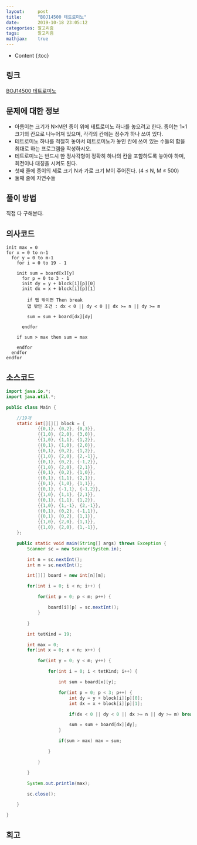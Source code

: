 ```yaml
---
layout:     post
title:      "BOJ14500 테트로미노"
date:       2019-10-18 23:05:12
categories: 알고리즘
tags:       알고리즘
mathjax:    true
---
```


* Content
{:toc}

## 링크

[BOJ14500 테트로미노](https://www.acmicpc.net/problem/14500)



## 문제에 대한 정보

- 아름이는 크기가 N×M인 종이 위에 테트로미노 하나를 놓으려고 한다. 종이는 1×1 크기의 칸으로 나누어져 있으며, 각각의 칸에는 정수가 하나 쓰여 있다.
- 테트로미노 하나를 적절히 놓아서 테트로미노가 놓인 칸에 쓰여 있는 수들의 합을 최대로 하는 프로그램을 작성하시오.
- 테트로미노는 반드시 한 정사각형이 정확히 하나의 칸을 포함하도록 놓아야 하며, 회전이나 대칭을 시켜도 된다.
- 첫째 줄에 종이의 세로 크기 N과 가로 크기 M이 주어진다. (4 ≤ N, M ≤ 500)
- 둘째 줄에 자연수들

## 풀이 방법

직접 다 구해본다.

## 의사코드

```
init max = 0
for x = 0 to n-1
  for y = 0 to m-1
    for i = 0 to 19 - 1

    init sum = board[x][y]
      for p = 0 to 3 - 1
      init dy = y + block[i][p][0]
      init dx = x + block[i][p][1]

        if 맵 밖이면 Then break
        맵 밖인 조건 : dx < 0 || dy < 0 || dx >= n || dy >= m

        sum = sum + board[dx][dy]

      endfor

    if sum > max then sum = max

    endfor
  endfor
endfor
```

## 소스코드

```java
import java.io.*;
import java.util.*;

public class Main {

	//19개
	static int[][][] block = {
		    {{0,1}, {0,2}, {0,3}},
		    {{1,0}, {2,0}, {3,0}},
		    {{1,0}, {1,1}, {1,2}},
		    {{0,1}, {1,0}, {2,0}},
		    {{0,1}, {0,2}, {1,2}},
		    {{1,0}, {2,0}, {2,-1}},
		    {{0,1}, {0,2}, {-1,2}},
		    {{1,0}, {2,0}, {2,1}},
		    {{0,1}, {0,2}, {1,0}},
		    {{0,1}, {1,1}, {2,1}},
		    {{0,1}, {1,0}, {1,1}},
		    {{0,1}, {-1,1}, {-1,2}},
		    {{1,0}, {1,1}, {2,1}},
		    {{0,1}, {1,1}, {1,2}},
		    {{1,0}, {1,-1}, {2,-1}},
		    {{0,1}, {0,2}, {-1,1}},
		    {{0,1}, {0,2}, {1,1}},
		    {{1,0}, {2,0}, {1,1}},
		    {{1,0}, {2,0}, {1,-1}},
    };

	public static void main(String[] args) throws Exception {
		Scanner sc = new Scanner(System.in);

		int n = sc.nextInt();
		int m = sc.nextInt();

		int[][] board = new int[n][m];

		for(int i = 0; i < n; i++) {

			for(int p = 0; p < m; p++) {

				board[i][p] = sc.nextInt();
			}

		}

		int tetKind = 19;

		int max = 0;
		for(int x = 0; x < n; x++) {

			for(int y = 0; y < m; y++) {

				for(int i = 0; i < tetKind; i++) {

					int sum = board[x][y];

					for(int p = 0; p < 3; p++) {
						int dy = y + block[i][p][0];
						int dx = x + block[i][p][1];

						if(dx < 0 || dy < 0 || dx >= n || dy >= m) break;

						sum = sum + board[dx][dy];
					}

					if(sum > max) max = sum;

				}

			}

		}

		System.out.println(max);

		sc.close();

	}

}
```

## 회고
